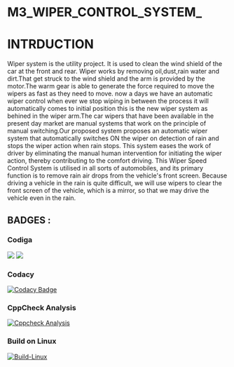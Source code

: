 # M3_WIPER_CONTROL_SYSTEM_


# INTRDUCTION
Wiper system is the utility project. It is used to clean the wind shield of the car at the front and rear. Wiper works by removing oil,dust,rain water and dirt.That get struck to the wind shield and the arm is provided by the motor.The warm gear is able to generate the force required to move the wipers as fast as they need to move. now a days we have an automatic wiper control when ever we stop wiping in between the process it will automatically comes to initial position this is the new wiper system as behined in the wiper arm.The car wipers that have been available in the present day market are manual systems that work on the principle of manual switching.Our proposed system proposes an automatic wiper system that automatically switches ON the wiper on detection of rain and stops the wiper action when rain stops. This system eases the work of driver by eliminating the manual human intervention for initiating the wiper action, thereby contributing to the comfort driving.
This Wiper Speed Control System is utilised in all sorts of automobiles, and its primary function is to remove rain air drops from the vehicle's front screen. Because driving a vehicle in the rain is quite difficult, we will use wipers to clear the front screen of the vehicle, which is a mirror, so that we may drive the vehicle even in the rain.

## BADGES :
### Codiga
![](https://api.codiga.io/project/33342/score/svg)
![](https://api.codiga.io/project/33342/status/svg)
### Codacy
[![Codacy Badge](https://app.codacy.com/project/badge/Grade/ab1e1ea9f7d4429ca2bfd02a533579e7)](https://www.codacy.com/gh/kavitha9945/M3_WIPER_CONTROL_SYSTEM_/dashboard?utm_source=github.com&amp;utm_medium=referral&amp;utm_content=kavitha9945/M3_WIPER_CONTROL_SYSTEM_&amp;utm_campaign=Badge_Grade)
### CppCheck Analysis
[![Cppcheck Analysis](https://github.com/kavitha9945/M3_WIPER_CONTROL_SYSTEM_/actions/workflows/Cppcheck_analysis.yml/badge.svg)](https://github.com/kavitha9945/M3_WIPER_CONTROL_SYSTEM_/actions/workflows/Cppcheck_analysis.yml)
### Build on Linux
[![Build-Linux](https://github.com/kavitha9945/M3_WIPER_CONTROL_SYSTEM_/actions/workflows/Build%20on%20Linux.yml/badge.svg)](https://github.com/kavitha9945/M3_WIPER_CONTROL_SYSTEM_/actions/workflows/Build%20on%20Linux.yml)
